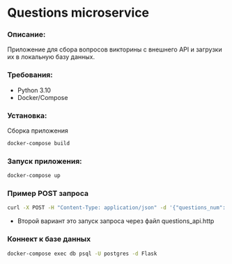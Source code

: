 # Questions microservice

### Описание:
Приложение для сбора вопросов викторины с внешнего API и загрузки их в локальную базу данных.

### Требования:
* Python 3.10
* Docker/Compose

### Установка:

Сборка приложения
```bash
docker-compose build
```
### Запуск приложения:
```bash
docker-compose up
```

### Пример POST запроса
```bash
curl -X POST -H "Content-Type: application/json" -d '{"questions_num": 1}' http://127.0.0.1:8000/questions
```

- Второй вариант это запуск запроса через файл questions_api.http

### Коннект к базе данных

```bash
docker-compose exec db psql -U postgres -d Flask
```